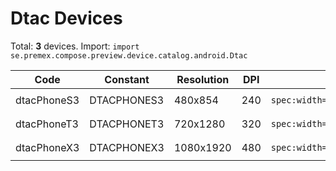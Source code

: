 # Dtac Devices

Total: **3** devices. Import: `import se.premex.compose.preview.device.catalog.android.Dtac`

| Code | Constant | Resolution | DPI | Compose Spec | Preview Usage |
|------|----------|------------|-----|-------------|---------------|
| dtacPhoneS3 | DTACPHONES3 | 480x854 | 240 | `spec:width=480px,height=854px,dpi=240` | `@Preview(device = Dtac.DTACPHONES3)` |
| dtacPhoneT3 | DTACPHONET3 | 720x1280 | 320 | `spec:width=720px,height=1280px,dpi=320` | `@Preview(device = Dtac.DTACPHONET3)` |
| dtacPhoneX3 | DTACPHONEX3 | 1080x1920 | 480 | `spec:width=1080px,height=1920px,dpi=480` | `@Preview(device = Dtac.DTACPHONEX3)` |

<!-- Generated automatically. Do not edit manually. -->
